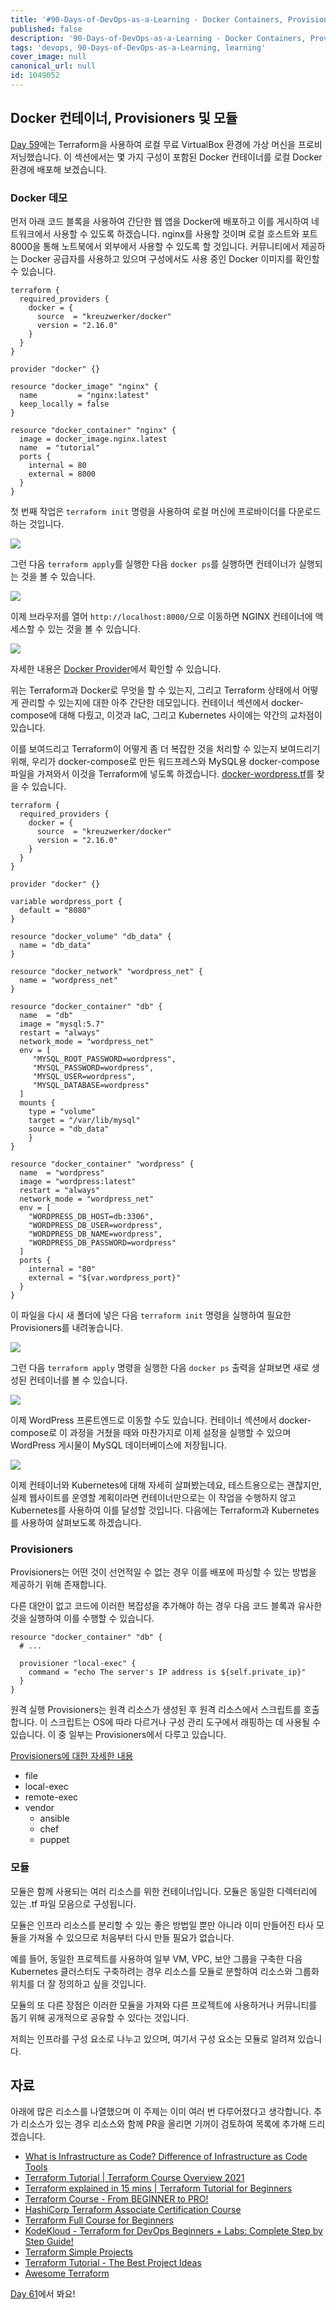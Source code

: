 ```yaml
---
title: '#90-Days-of-DevOps-as-a-Learning - Docker Containers, Provisioners & Modules - Day 60'
published: false
description: '90-Days-of-DevOps-as-a-Learning - Docker Containers, Provisioners & Modules'
tags: 'devops, 90-Days-of-DevOps-as-a-Learning, learning'
cover_image: null
canonical_url: null
id: 1049052
---
```


## Docker 컨테이너, Provisioners 및 모듈

[Day 59](day59.md)에는 Terraform을 사용하여 로컬 무료 VirtualBox 환경에 가상 머신을 프로비저닝했습니다. 이 섹션에서는 몇 가지 구성이 포함된 Docker 컨테이너를 로컬 Docker 환경에 배포해 보겠습니다.

### Docker 데모

먼저 아래 코드 블록을 사용하여 간단한 웹 앱을 Docker에 배포하고 이를 게시하여 네트워크에서 사용할 수 있도록 하겠습니다. nginx를 사용할 것이며 로컬 호스트와 포트 8000을 통해 노트북에서 외부에서 사용할 수 있도록 할 것입니다. 커뮤니티에서 제공하는 Docker 공급자를 사용하고 있으며 구성에서도 사용 중인 Docker 이미지를 확인할 수 있습니다.

```
terraform {
  required_providers {
    docker = {
      source  = "kreuzwerker/docker"
      version = "2.16.0"
    }
  }
}

provider "docker" {}

resource "docker_image" "nginx" {
  name         = "nginx:latest"
  keep_locally = false
}

resource "docker_container" "nginx" {
  image = docker_image.nginx.latest
  name  = "tutorial"
  ports {
    internal = 80
    external = 8000
  }
}
```

첫 번째 작업은 `terraform init` 명령을 사용하여 로컬 머신에 프로바이더를 다운로드하는 것입니다.

![](/2022/Days/Images/Day60_IAC1.png)

그런 다음 `terraform apply`를 실행한 다음 `docker ps`를 실행하면 컨테이너가 실행되는 것을 볼 수 있습니다.

![](/2022/Days/Images/Day60_IAC2.png)

이제 브라우저를 열어 `http://localhost:8000/`으로 이동하면 NGINX 컨테이너에 액세스할 수 있는 것을 볼 수 있습니다.

![](/2022/Days/Images/Day60_IAC3.png)

자세한 내용은 [Docker Provider](https://registry.terraform.io/providers/kreuzwerker/docker/latest/docs/resources/container)에서 확인할 수 있습니다.

위는 Terraform과 Docker로 무엇을 할 수 있는지, 그리고 Terraform 상태에서 어떻게 관리할 수 있는지에 대한 아주 간단한 데모입니다. 컨테이너 섹션에서 docker-compose에 대해 다뤘고, 이것과 IaC, 그리고 Kubernetes 사이에는 약간의 교차점이 있습니다.

이를 보여드리고 Terraform이 어떻게 좀 더 복잡한 것을 처리할 수 있는지 보여드리기 위해, 우리가 docker-compose로 만든 워드프레스와 MySQL용 docker-compose 파일을 가져와서 이것을 Terraform에 넣도록 하겠습니다. [docker-wordpress.tf](2022/Days/IaC/Docker-WordPress/docker-WordPress.tf)를 찾을 수 있습니다.

```
terraform {
  required_providers {
    docker = {
      source  = "kreuzwerker/docker"
      version = "2.16.0"
    }
  }
}

provider "docker" {}

variable wordpress_port {
  default = "8080"
}

resource "docker_volume" "db_data" {
  name = "db_data"
}

resource "docker_network" "wordpress_net" {
  name = "wordpress_net"
}

resource "docker_container" "db" {
  name  = "db"
  image = "mysql:5.7"
  restart = "always"
  network_mode = "wordpress_net"
  env = [
     "MYSQL_ROOT_PASSWORD=wordpress",
     "MYSQL_PASSWORD=wordpress",
     "MYSQL_USER=wordpress",
     "MYSQL_DATABASE=wordpress"
  ]
  mounts {
    type = "volume"
    target = "/var/lib/mysql"
    source = "db_data"
    }
}

resource "docker_container" "wordpress" {
  name  = "wordpress"
  image = "wordpress:latest"
  restart = "always"
  network_mode = "wordpress_net"
  env = [
    "WORDPRESS_DB_HOST=db:3306",
    "WORDPRESS_DB_USER=wordpress",
    "WORDPRESS_DB_NAME=wordpress",
    "WORDPRESS_DB_PASSWORD=wordpress"
  ]
  ports {
    internal = "80"
    external = "${var.wordpress_port}"
  }
}
```

이 파일을 다시 새 폴더에 넣은 다음 `terraform init` 명령을 실행하여 필요한 Provisioners를 내려놓습니다.

![](/2022/Days/Images/Day60_IAC4.png)

그런 다음 `terraform apply` 명령을 실행한 다음 `docker ps` 출력을 살펴보면 새로 생성된 컨테이너를 볼 수 있습니다.

![](/2022/Days/Images/Day60_IAC5.png)

이제 WordPress 프론트엔드로 이동할 수도 있습니다. 컨테이너 섹션에서 docker-compose로 이 과정을 거쳤을 때와 마찬가지로 이제 설정을 실행할 수 있으며 WordPress 게시물이 MySQL 데이터베이스에 저장됩니다.

![](/2022/Days/Images/Day60_IAC6.png)

이제 컨테이너와 Kubernetes에 대해 자세히 살펴봤는데요, 테스트용으로는 괜찮지만, 실제 웹사이트를 운영할 계획이라면 컨테이너만으로는 이 작업을 수행하지 않고 Kubernetes를 사용하여 이를 달성할 것입니다. 다음에는 Terraform과 Kubernetes를 사용하여 살펴보도록 하겠습니다.

### Provisioners

Provisioners는 어떤 것이 선언적일 수 없는 경우 이를 배포에 파싱할 수 있는 방법을 제공하기 위해 존재합니다.

다른 대안이 없고 코드에 이러한 복잡성을 추가해야 하는 경우 다음 코드 블록과 유사한 것을 실행하여 이를 수행할 수 있습니다.

```
resource "docker_container" "db" {
  # ...

  provisioner "local-exec" {
    command = "echo The server's IP address is ${self.private_ip}"
  }
}

```

원격 실행 Provisioners는 원격 리소스가 생성된 후 원격 리소스에서 스크립트를 호출합니다. 이 스크립트는 OS에 따라 다르거나 구성 관리 도구에서 래핑하는 데 사용될 수 있습니다. 이 중 일부는 Provisioners에서 다루고 있습니다.

[Provisioners에 대한 자세한 내용](https://www.terraform.io/language/resources/provisioners/syntax)

- file
- local-exec
- remote-exec
- vendor
  - ansible
  - chef
  - puppet

### 모듈

모듈은 함께 사용되는 여러 리소스를 위한 컨테이너입니다. 모듈은 동일한 디렉터리에 있는 .tf 파일 모음으로 구성됩니다.

모듈은 인프라 리소스를 분리할 수 있는 좋은 방법일 뿐만 아니라 이미 만들어진 타사 모듈을 가져올 수 있으므로 처음부터 다시 만들 필요가 없습니다.

예를 들어, 동일한 프로젝트를 사용하여 일부 VM, VPC, 보안 그룹을 구축한 다음 Kubernetes 클러스터도 구축하려는 경우 리소스를 모듈로 분할하여 리소스와 그룹화 위치를 더 잘 정의하고 싶을 것입니다.

모듈의 또 다른 장점은 이러한 모듈을 가져와 다른 프로젝트에 사용하거나 커뮤니티를 돕기 위해 공개적으로 공유할 수 있다는 것입니다.

저희는 인프라를 구성 요소로 나누고 있으며, 여기서 구성 요소는 모듈로 알려져 있습니다.

## 자료

아래에 많은 리소스를 나열했으며 이 주제는 이미 여러 번 다루어졌다고 생각합니다. 추가 리소스가 있는 경우 리소스와 함께 PR을 올리면 기꺼이 검토하여 목록에 추가해 드리겠습니다.

- [What is Infrastructure as Code? Difference of Infrastructure as Code Tools](https://www.youtube.com/watch?v=POPP2WTJ8es)
- [Terraform Tutorial | Terraform Course Overview 2021](https://www.youtube.com/watch?v=m3cKkYXl-8o)
- [Terraform explained in 15 mins | Terraform Tutorial for Beginners](https://www.youtube.com/watch?v=l5k1ai_GBDE)
- [Terraform Course - From BEGINNER to PRO!](https://www.youtube.com/watch?v=7xngnjfIlK4&list=WL&index=141&t=16s)
- [HashiCorp Terraform Associate Certification Course](https://www.youtube.com/watch?v=V4waklkBC38&list=WL&index=55&t=111s)
- [Terraform Full Course for Beginners](https://www.youtube.com/watch?v=EJ3N-hhiWv0&list=WL&index=39&t=27s)
- [KodeKloud - Terraform for DevOps Beginners + Labs: Complete Step by Step Guide!](https://www.youtube.com/watch?v=YcJ9IeukJL8&list=WL&index=16&t=11s)
- [Terraform Simple Projects](https://terraform.joshuajebaraj.com/)
- [Terraform Tutorial - The Best Project Ideas](https://www.youtube.com/watch?v=oA-pPa0vfks)
- [Awesome Terraform](https://github.com/shuaibiyy/awesome-terraform)

[Day 61](day61.md)에서 봐요!

